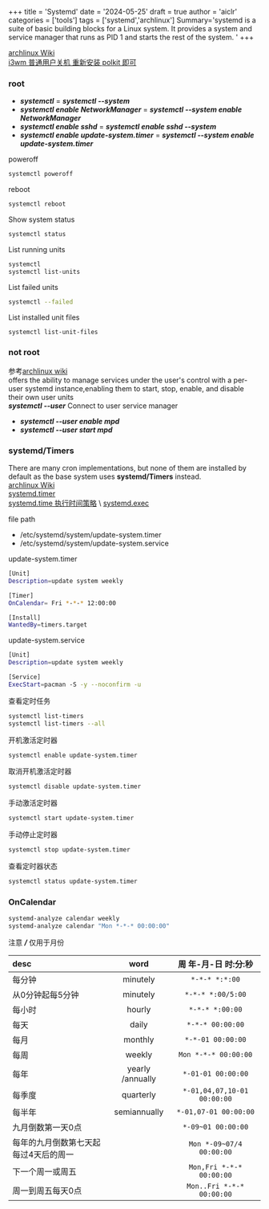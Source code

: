 +++
title = 'Systemd'
date = '2024-05-25'
draft = true
author = 'aiclr'
categories = ['tools']
tags = ['systemd','archlinux']
Summary='systemd is a suite of basic building blocks for a Linux system. It provides a system and service manager that runs as PID 1 and starts the rest of the system. '
+++

[archlinux Wiki](https://wiki.archlinux.org/title/Systemd) \
[i3wm 普通用户关机 重新安装 polkit 即可](https://wiki.archlinux.org/title/Allow_users_to_shutdown)

### root

- ***systemctl*** = ***systemctl --system***
- ***systemctl enable NetworkManager*** = ***systemctl --system enable NetworkManager***
- ***systemctl enable sshd*** = ***systemctl enable sshd --system***
- ***systemctl enable update-system.timer*** = ***systemctl --system enable update-system.timer***

poweroff
```sh
systemctl poweroff
```
reboot
```sh
systemctl reboot
```
Show system status
```sh
systemctl status
```
List running units
```sh
systemctl
systemctl list-units
```
List failed units
```sh
systemctl --failed
```
List installed unit files
```sh
systemctl list-unit-files
```

### not root

参考[archlinux wiki](https://wiki.archlinux.org/title/Systemd/User) \
offers the ability to manage services under the user's control with a per-user systemd instance,enabling them to start, stop, enable, and disable their own user units \
***systemctl --user*** Connect to user service manager
- ***systemctl --user enable mpd***
- ***systemctl --user start mpd***


### systemd/Timers

There are many cron implementations, but none of them are installed by default as the base system uses **systemd/Timers** instead. \
[archlinux Wiki](https://wiki.archlinux.org/title/Systemd/Timers) \
[systemd.timer](https://man.archlinux.org/man/systemd.timer.5) \
[systemd.time 执行时间策略](https://man.archlinux.org/man/systemd.time.7) \ 
[systemd.exec](https://man.archlinux.org/man/systemd.exec.5)

file path
- /etc/systemd/system/update-system.timer
- /etc/systemd/system/update-system.service

update-system.timer
```sh
[Unit]
Description=update system weekly

[Timer]
OnCalendar= Fri *-*-* 12:00:00

[Install]
WantedBy=timers.target
```

update-system.service
```sh
[Unit]
Description=update system weekly

[Service]
ExecStart=pacman -S -y --noconfirm -u
```

查看定时任务
```sh
systemctl list-timers
systemctl list-timers --all
```
开机激活定时器
```sh
systemctl enable update-system.timer
```
取消开机激活定时器
```sh
systemctl disable update-system.timer
```
手动激活定时器
```sh
systemctl start update-system.timer
```
手动停止定时器
```sh
systemctl stop update-system.timer
```
查看定时器状态
```sh
systemctl status update-system.timer
```

### OnCalendar

```sh
systemd-analyze calendar weekly
systemd-analyze calendar "Mon *-*-* 00:00:00"
```
注意 ***/*** 仅用于月份

| desc                |       word       |        周 年-月-日 时:分:秒        |
|:--------------------|:----------------:|:---------------------------:|
| 每分钟                 |     minutely     |       `*-*-* *:*:00`        |
| 从0分钟起每5分钟           |     minutely     |      `*-*-* *:00/5:00`      |
| 每小时                 |      hourly      |       `*-*-* *:00:00`       |
| 每天                  |      daily       |      `*-*-* 00:00:00`       |
| 每月                  |     monthly      |      `*-*-01 00:00:00`      |
| 每周                  |      weekly      |    `Mon *-*-* 00:00:00`     |
| 每年                  | yearly /annually |     `*-01-01 00:00:00`      |
| 每季度                 |    quarterly     | `*-01,04,07,10-01 00:00:00` |
| 每半年                 |   semiannually   |    `*-01,07-01 00:00:00`    |
| 九月倒数第一天0点           |                  |     `*-09~01 00:00:00`      |
| 每年的九月倒数第七天起每过4天后的周一 |                  |  `Mon *-09~07/4 00:00:00`   |
| 下一个周一或周五            |                  |  `Mon,Fri *-*-* 00:00:00`   |
| 周一到周五每天0点           |                  |  `Mon..Fri *-*-* 00:00:00`  |
